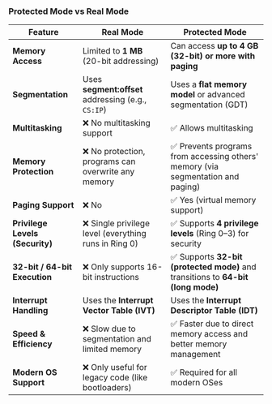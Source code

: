 ### Protected Mode vs Real Mode

| Feature                      | **Real Mode**                                  | **Protected Mode**                               |
|------------------------------|----------------------------------------------|------------------------------------------------|
| **Memory Access**            | Limited to **1 MB** (20-bit addressing)      | Can access **up to 4 GB (32-bit) or more with paging** |
| **Segmentation**             | Uses **segment:offset** addressing (e.g., `CS:IP`) | Uses a **flat memory model** or advanced segmentation (GDT) |
| **Multitasking**             | ❌ No multitasking support                   | ✅ Allows multitasking                         |
| **Memory Protection**        | ❌ No protection, programs can overwrite any memory | ✅ Prevents programs from accessing others' memory (via segmentation and paging) |
| **Paging Support**           | ❌ No                                        | ✅ Yes (virtual memory support)               |
| **Privilege Levels (Security)** | ❌ Single privilege level (everything runs in Ring 0) | ✅ Supports **4 privilege levels** (Ring 0–3) for security |
| **32-bit / 64-bit Execution** | ❌ Only supports 16-bit instructions        | ✅ Supports **32-bit (protected mode)** and transitions to **64-bit (long mode)** |
| **Interrupt Handling**       | Uses the **Interrupt Vector Table (IVT)**    | Uses the **Interrupt Descriptor Table (IDT)** |
| **Speed & Efficiency**       | ❌ Slow due to segmentation and limited memory | ✅ Faster due to direct memory access and better memory management |
| **Modern OS Support**        | ❌ Only useful for legacy code (like bootloaders) | ✅ Required for all modern OSes               |